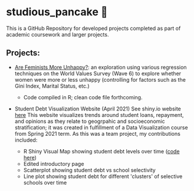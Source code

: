# studious_pancake 🥞
This is a GitHub Repository for developed projects completed as part of academic coursework and larger projects. 

## Projects: 
- [Are Feminists More Unhappy?](https://github.com/connixu/studious_pancake/blob/main/QMSS%205015-Independent%20Project.pdf): an exploration using various regression techniques on the World Values Survey (Wave 6) to explore whether women were more or less unhappy (controlling for factors such as the Gini Index, Marital Status, etc.) 
  - Code compiled in R; clean code file forthcoming. 

- Student Debt Visualization Website (April 2021)
See shiny.io website [here](https://ukipv4-connie-xu.shinyapps.io/Group_G_HigherEd_Review/)
This website visualizes trends around student loans, repayment, and opinions as they relate to geogrpahic and socioeconomic stratification; it was created in fulfillment of a Data Visualization course from Spring 2021 term. As this was a team project, my contributions included: 
  - R Shiny Visual Map showing student debt levels over time ([code here]())
  - Edited introductory page 
  - Scatterplot showing student debt vs school selectivity 
  - Line plot showing student debt for different 'clusters' of selective schools over time 
